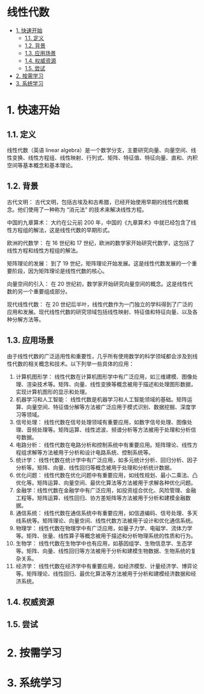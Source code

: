 # 线性代数<!-- omit in toc -->

- [1. 快速开始](#1-快速开始)
  - [1.1. 定义](#11-定义)
  - [1.2. 背景](#12-背景)
  - [1.3. 应用场景](#13-应用场景)
  - [1.4. 权威资源](#14-权威资源)
  - [1.5. 尝试](#15-尝试)
- [2. 按需学习](#2-按需学习)
- [3. 系统学习](#3-系统学习)

# 1. 快速开始

## 1.1. 定义

线性代数（英语 linear algebra）是一个数学分支，主要研究向量、向量空间、线性变换、线性方程组、线性映射、行列式、矩阵、特征值、特征向量、直和、内积空间等基本概念和基本理论。

## 1.2. 背景

古代文明： 古代文明，包括古埃及和古希腊，已经开始使用早期的线性代数概念。他们使用了一种称为 “消元法” 的技术来解决线性方程。

中国的九章算术： 大约在公元前 200 年，中国的《九章算术》中就已经包含了线性方程组的解法，这是线性代数的早期形式。

欧洲的代数学： 在 16 世纪和 17 世纪，欧洲的数学家开始研究代数学，这包括了线性方程和线性方程组的解法。

矩阵理论的发展： 到了 19 世纪，矩阵理论开始发展。这是线性代数发展的一个重要阶段，因为矩阵理论是线性代数的核心。

向量空间的引入： 在 20 世纪初，数学家开始研究向量空间的概念。这是线性代数的另一个重要组成部分。

现代线性代数： 在 20 世纪后半叶，线性代数作为一门独立的学科得到了广泛的应用和发展。现代线性代数的研究领域包括线性映射、特征值和特征向量、以及各种分解方法等。

## 1.3. 应用场景

由于线性代数的广泛适用性和重要性，几乎所有使用数学的科学领域都会涉及到线性代数的相关概念和技术。以下列举一些具体的应用：

1. 计算机图形学： 线性代数在计算机图形学中有广泛应用，如三维建模、图像处理、渲染技术等。矩阵、向量、线性变换等概念被用于描述和处理图形数据，实现计算机图形的显示和处理。
2. 机器学习和人工智能： 线性代数是机器学习和人工智能领域的基础。矩阵运算、向量空间、特征值分解等方法被广泛应用于模式识别、数据挖掘、深度学习等领域。
3. 信号处理： 线性代数在信号处理领域有重要应用，如数字信号处理、图像处理、音频处理等。矩阵运算、线性滤波、频谱分析等方法被用于处理和分析信号数据。
4. 电路分析： 线性代数在电路分析和控制系统中有重要应用。矩阵理论、线性方程组求解等方法被用于分析和设计电路系统、控制系统等。
5. 统计学： 线性代数在统计学中有广泛应用，如多元统计分析、回归分析、因子分析等。矩阵、向量、线性回归等概念被用于处理和分析统计数据。
6. 优化问题： 线性代数在优化问题中有重要应用，如线性规划、最小二乘法、凸优化等。矩阵运算、向量空间、最优化算法等方法被用于求解各种优化问题。
7. 金融学：线性代数在金融学中有广泛应用，如投资组合优化、风险管理、金融工程等。矩阵运算、线性回归、协方差矩阵等方法被用于分析和建模金融数据。
8. 通信系统： 线性代数在通信系统中有重要应用，如信道编码、信号处理、多天线系统等。矩阵理论、向量空间、线性代数方法被用于设计和优化通信系统。
9. 物理学： 线性代数在物理学中有广泛应用，如量子力学、电磁学、流体力学等。矩阵、张量、线性算子等概念被用于描述和分析物理系统的性质和行为。
10. 生物学： 线性代数在生物学中也有应用，如基因组学、生物信息学、生态学等。矩阵、向量、线性回归等方法被用于分析和建模生物数据、生物系统的复杂关系。
11. 经济学： 线性代数在经济学中有重要应用，如经济模型、计量经济学、博弈论等。矩阵理论、线性回归、最优化算法等方法被用于分析和建模经济数据和经济系统。

## 1.4. 权威资源

<!-- 网站、文档、书籍 -->
<!-- 人物、组织 -->

<!--
英文维基：https://en.wikipedia.org/
中文维基：https://zh.wikipedia.org/
百度百科：https://baike.baidu.com/
GPT
-->

## 1.5. 尝试

<!--
英文维基：https://en.wikipedia.org/
中文维基：https://zh.wikipedia.org/
百度百科：https://baike.baidu.com/
GPT
-->

# 2. 按需学习

# 3. 系统学习
